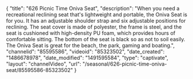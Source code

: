 {
    "title": "626 Picnic Time Oniva Seat",
    "description": "When you need a recreational reclining seat that's lightweight and portable, the Oniva Seat is for you. It has an adjustable shoulder strap and six adjustable positions for reclining. The seat cover is made of polyester, the frame is steel, and the seat is cushioned with high-density PU foam, which provides hours of comfortable sitting. The bottom of the seat is black so as not to soil easily. The Oniva Seat is great for the beach, the park, gaming and boating.",
    "channelid": "85595586",
    "videoid": "85323502",
    "date_created": "1486678978",
    "date_modified": "1491595584",
    "type": "captivate",
    "layout": "channelVideo",
    "url": "\/seasonal\/626-picnic-time-oniva-seat\/85595586-85323502"
}